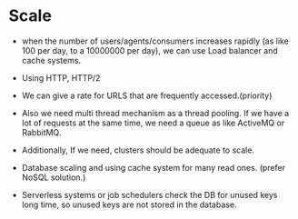 # Scale
+ when the number of users/agents/consumers increases rapidly (as like 100 per day, to a 10000000 per day), we can use Load balancer and cache systems.

+ Using HTTP, HTTP/2

+ We can give a rate for URLS that are frequently accessed.(priority)

+ Also we need multi thread mechanism as a thread pooling. If we have a lot of requests at the same time, we need a queue as like ActiveMQ or RabbitMQ.

+ Additionally, If we need, clusters should be adequate to scale.

+ Database scaling and using cache system for many read ones. (prefer NoSQL solution.)

+ Serverless systems or job schedulers check the DB for unused keys long time, so unused keys are not stored in the database.

